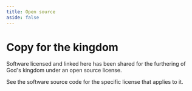 ```yaml
---
title: Open source
aside: false
---
```



# Copy for the kingdom

Software licensed and linked here has been shared for the furthering of God's kingdom under an open source license.

See the software source code for the specific license that applies to it.
